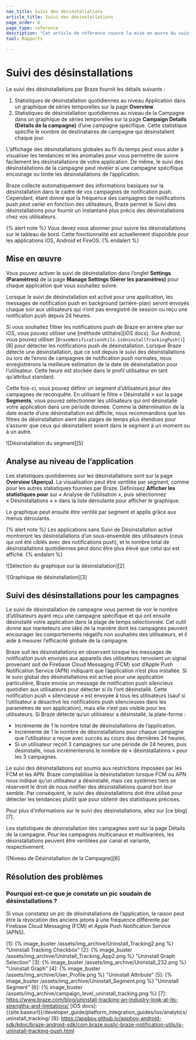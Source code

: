 ```yaml
---
nav_title: Suivi des désinstallations
article_title: Suivi des désinstallations
page_order: 6
page_type: reference
description: "Cet article de référence couvre la mise en œuvre du suivi des désinstallations pour les statistiques au niveau de la campagne et de l’application."
tool: Rapports

---
```

# Suivi des désinstallations

Le suivi des désinstallations par Braze fournit les détails suivants :

1. Statistiques de désinstallation quotidiennes au niveau Application dans un graphique de séries temporelles sur la page **Overview**.
2. Statistiques de désinstallation quotidiennes au niveau de la Campagne dans un graphique de séries temporelles sur la page **Campaign Details (Détails de la campagne)** d’une campagne spécifique. Cette statistique spécifie le nombre de destinataires de campagne qui désinstallent chaque jour.

L’affichage des désinstallations globales au fil du temps peut vous aider à visualiser les tendances et les anomalies pour vous permettre de suivre facilement les désinstallations de votre application. De même, le suivi des désinstallations de la campagne peut révéler si une campagne spécifique encourage ou limite les désinstallations de l’application.

Braze collecte automatiquement des informations basiques sur la désinstallation dans le cadre de vos campagnes de notification push. Cependant, étant donné que la fréquence des campagnes de notifications push peut varier en fonction des utilisateurs, Braze permet le Suivi des désinstallations pour fournir un instantané plus précis des désinstallations chez vos utilisateurs.

{% alert note %} Vous devez vous abonner pour suivre les désinstallations sur le tableau de bord. Cette fonctionnalité est actuellement disponible pour les applications iOS, Android et FireOS. {% endalert %}

## Mise en œuvre

Vous pouvez activer le suivi de désinstallation dans l’onglet **Settings (Paramètres)** de la page **Manage Settings (Gérer les paramètres)** pour chaque application que vous souhaitez suivre.

Lorsque le suivi de désinstallation est activé pour une application, les messages de notification push en background (arrière-plan) seront envoyés chaque soir aux utilisateurs qui n’ont pas enregistré de session ou reçu une notification push depuis 24 heures. 

Si vous souhaitez filtrer les notifications push de Braze en arrière plan sur iOS, vous pouvez utiliser une [méthode utilitaire][iOS docs]. Sur Android, vous pouvez utiliser [`BrazeNotificationUtils.isUninstallTrackingPush()`][8] pour détecter les notifications push de désinstallation. Lorsque Braze détecte une désinstallation, que ce soit depuis le suivi des désinstallations ou lors de l’envoi de campagnes de notification push normales, nous enregistrerons la meilleure estimation de la date de désinstallation pour l’utilisateur. Cette heure est stockée dans le profil utilisateur en tant qu’attribut standard.

Cette fois-ci, vous pouvez définir un segment d’utilisateurs pour des campagnes de reconquête. En utilisant le filtre « Désinstallé » sur la page **Segments**, vous pouvez sélectionner les utilisateurs qui ont désinstallé votre application dans une période donnée. Comme la détermination de la date exacte d’une désinstallation est difficile, nous recommandons que les filtres de désinstallation aient des plages de temps plus étendues pour s’assurer que ceux qui désinstallent soient dans le segment à un moment ou à un autre.

![Désinstallation du segment][5]

## Analyse au niveau de l’application

Les statistiques quotidiennes sur les désinstallations sont sur la page **Overview (Aperçu)**. La visualisation peut être ventilée par segment, comme pour les autres statistiques fournies par Braze. Définissez **Afficher les statistiques pour** sur « Analyse de l’utilisation », puis sélectionnez « Désinstallations » » dans la liste déroulante pour afficher le graphique.

Le graphique peut ensuite être ventilé par segment et applis grâce aux menus déroulants.

{% alert note %}
Les applications sans Suivi de Désinstallation activé montreront les désinstallations d’un sous-ensemble des utilisateurs (ceux qui ont été ciblés avec des notifications push), et le nombre total de désinstallations quotidiennes peut donc être plus élevé que celui qui est affiché.
{% endalert %}

![Sélection du graphique sur la désinstallation][2]

![Graphique de désinstallation][3]

## Suivi des désinstallations pour les campagnes

Le suivi de désinstallation de campagne vous permet de voir le nombre d’utilisateurs ayant reçu une campagne spécifique et qui ont ensuite désinstallé votre application dans la plage de temps sélectionnée. Cet outil donne aux marketeurs une idée de la manière dont les campagnes peuvent encourager les comportements négatifs non souhaités des utilisateurs, et il aide à mesurer l’efficacité globale de la campagne.

Braze suit les désinstallations en observant lorsque les messages de notification push envoyés aux appareils des utilisateurs renvoient un signal provenant soit de Firebase Cloud Messaging (FCM) soit d’Apple Push Notification Service (APN) indiquant que l’application n’est plus installée. Si le suivi global des désinstallations est activé pour une application particulière, Braze envoie un message de notification push silencieux quotidien aux utilisateurs pour détecter si ils l’ont désinstallé. Cette notification push « silencieuse » est envoyée à tous les utilisateurs (sauf si l’utilisateur a désactivé les notifications push silencieuses dans les paramètres de son application), mais elle n’est pas visible pour les utilisateurs. Si Braze détecte qu’un utilisateur a désinstallé, la plate-forme :

* Incrémente de 1 le nombre total de désinstallations de l’application.
* Incrémente de 1 le nombre de désinstallations pour chaque campagne que l’utilisateur a reçue avec succès au cours des dernières 24 heures.
* Si un utilisateur reçoit 3 campagnes sur une période de 24 heures, puis désinstalle, nous incrémenterons le nombre de « désinstallations » pour les 3 campagnes.

Le suivi des désinstallations est soumis aux restrictions imposées par les FCM et les APN. Braze comptabilise la désinstallation lorsque FCM ou APN nous indique qu’un utilisateur a désinstallé, mais ces systèmes tiers se réservent le droit de nous notifier des désinstallations quand bon leur semble. Par conséquent, le suivi des désinstallations doit être utilisé pour détecter les tendances plutôt que pour obtenir des statistiques précises.

Pour plus d’informations sur le suivi des désinstallations, allez sur [ce blog][7].

Les statistiques de désinstallation des campagnes sont sur la page Détails de la campagne. Pour les campagnes multicanaux et multivariées, les désinstallations peuvent être ventilées par canal et variante, respectivement.

![Niveau de Désinstallation de la Campagne][6]

## Résolution des problèmes

### Pourquoi est-ce que je constate un pic soudain de désinstallations ?

Si vous constatez un pic de désinstallations de l’application, la raison peut être la révocation des anciens jetons à une fréquence différente par Firebase Cloud Messaging (FCM) et Apple Push Notification Service (APNS). 

[1]: {% image_buster /assets/img_archive/Uninstall_Tracking2.png %} "Uninstall Tracking Checkbox"
[2]: {% image_buster /assets/img_archive/Uninstall_Tracking_App2.png %} "Uninstall Graph Selection"
[3]: {% image_buster /assets/img_archive/Uninstall_232.png %} "Uninstall Graph"
[4]: {% image_buster /assets/img_archive/User_Profile.png %} "Uninstall Attribute"
[5]: {% image_buster /assets/img_archive/Uninstall_Segment.png %} "Uninstall Segment"
[6]: {% image_buster /assets/img_archive/campaign_level_uninstall_tracking.png %}
[7]: https://www.braze.com/blog/uninstall-tracking-an-industry-look-at-its-strengths-and-limitations/
[iOS docs]: {{site.baseurl}}/developer_guide/platform_integration_guides/ios/analytics/uninstall_tracking/
[8]: https://appboy.github.io/appboy-android-sdk/kdoc/braze-android-sdk/com.braze.push/-braze-notification-utils/is-uninstall-tracking-push.html
